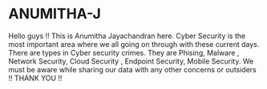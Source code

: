 # ANUMITHA-J
Hello guys !! This is Anumitha Jayachandran here.  Cyber Security is the most important area where we all going on through with these current days. There are types in Cyber security crimes. 
They are Phising, Malware , Network Security, Cloud Security , Endpoint Security, Mobile Security. 
We must be aware while sharing our data with any other concerns or outsiders !! 
                                    THANK YOU !!
